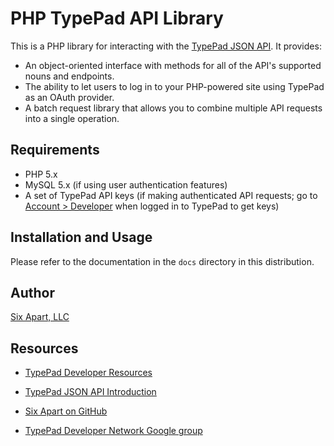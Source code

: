 # PHP TypePad API Library #

This is a PHP library for interacting with the [TypePad JSON API][tpapi]. It provides:

* An object-oriented interface with methods for all of the API's supported nouns and endpoints.
* The ability to let users to log in to your PHP-powered site using TypePad as an OAuth provider.
* A batch request library that allows you to combine multiple API requests into a single operation.

## Requirements ##

* PHP 5.x
* MySQL 5.x (if using user authentication features)
* A set of TypePad API keys (if making authenticated API requests; go to [Account &gt; Developer][account] when logged in to TypePad to get keys)

## Installation and Usage ##

Please refer to the documentation in the `docs` directory in this distribution.

## Author ##

[Six Apart, LLC][sixapart]

## Resources ##

* [TypePad Developer Resources][developer]
* [TypePad JSON API Introduction][introduction]
* [Six Apart on GitHub][github]
* [TypePad Developer Network Google group][devnetwork]


  [tpapi]: http://www.typepad.com/services/apidocs
  [account]: http://www.typepad.com/account/access/developer
  [sixapart]: http://www.sixapart.com/
  [developer]: http://developer.typepad.com/
  [introduction]: http://www.typepad.com/services/apidocs/introduction
  [github]: http://github.com/sixapart/
  [devnetwork]: http://groups.google.com/group/typepad-dev-network
